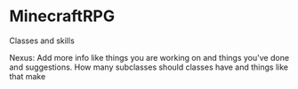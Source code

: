 # MinecraftRPG
Classes and skills

Nexus:
Add more info like things you are working on and things you've done and suggestions.
How many subclasses should classes have and things like that make
